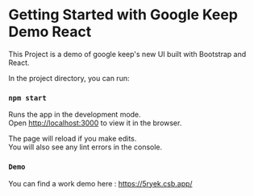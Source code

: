 # Getting Started with Google Keep Demo React

This Project is a demo of google keep's new UI built with Bootstrap and React.

In the project directory, you can run:

### `npm start`

Runs the app in the development mode.\
Open [http://localhost:3000](http://localhost:3000) to view it in the browser.

The page will reload if you make edits.\
You will also see any lint errors in the console.

### `Demo`

You can find a work demo here : https://5ryek.csb.app/


